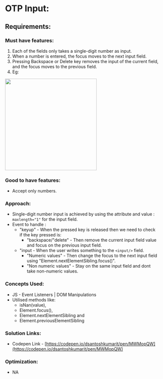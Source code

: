 # OTP Input:

## Requirements:

### Must have features:
1. Each of the fields only takes a single-digit number as input.
2. When a number is entered, the focus moves to the next input field.
3. Pressing Backspace or Delete key removes the input of the current field, and the focus moves to the previous field.
4. Eg:
<img src="https://i.postimg.cc/bJvnxB7W/OTP-gif.gif" width="300">

### Good to have features:
- Accept only numbers.

### Approach:
- Single-digit number input is achieved by using the attribute and value : `maxlength="1"` for the input field.
- Event to handle : 
    - "keyup" - When the pressed key is released then we need to check if the key pressed is:
        - "backspace/"delete" - Then remove the current input field value and focus on the previous input field.
    - "input - When the user writes something to the `<input/>` field.
        - "Numeric values" -  Then change the focus to the next input field using "Element.nextElementSibling.focus()". 
        - "Non numeric values" -  Stay on the same input field and dont take non-numeric values.

### Concepts Used:
- JS - Event Listeners | DOM Manipulations 
- Utilised methods like: 
    - isNan(value), 
    - Element.focus(), 
    - Element.nextElementSibling and 
    - Element.previousElementSibling 

### Solution Links:
- Codepen Link - [https://codepen.io/dsantoshkumarit/pen/MWMopQW](https://codepen.io/dsantoshkumarit/pen/MWMopQW)

### Optimization:
- NA